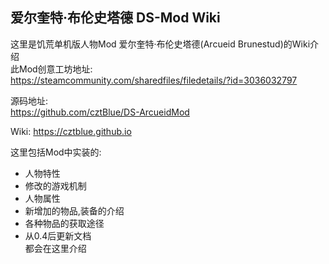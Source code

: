 ## 爱尔奎特·布伦史塔德 DS-Mod Wiki
这里是饥荒单机版人物Mod 爱尔奎特·布伦史塔德(Arcueid Brunestud)的Wiki介绍  
此Mod创意工坊地址:  
https://steamcommunity.com/sharedfiles/filedetails/?id=3036032797  

源码地址:  
https://github.com/cztBlue/DS-ArcueidMod  

Wiki:
https://cztblue.github.io

这里包括Mod中实装的:  
* 人物特性
* 修改的游戏机制
* 人物属性
* 新增加的物品,装备的介绍
* 各种物品的获取途径  
* 从0.4后更新文档  
都会在这里介绍  





